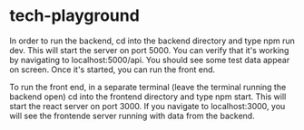# tech-playground
In order to run the backend, cd into the backend directory and type npm run dev. This will start
the server on port 5000. You can verify that it's working by navigating to localhost:5000/api. You
should see some test data appear on screen. Once it's started, you can run the front end. 

To run the front end, in a separate terminal (leave the terminal running the backend open) cd into
the frontend directory and type npm start. This will start the react server on port 3000. If you 
navigate to localhost:3000, you will see the frontende server running with data from the backend.
